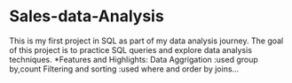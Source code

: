 # Sales-data-Analysis

This is my first project in SQL as part of my data analysis journey. The goal of this project is to practice SQL queries and explore data analysis techniques. 
*Features and Highlights:
Data Aggrigation :used group by,count
Filtering and sorting :used where and order by
joins...
